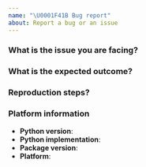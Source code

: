 ```yaml
---
name: "\U0001F41B Bug report"
about: Report a bug or an issue
---
```


<!--
Thank you for reporting a possible bug.

Please fill in as much of the template below as you can.
If possible, please provide code that demonstrates the problem, keeping it as
simple and free of external dependencies as you can.
-->

### What is the issue you are facing?

<!--
Please describe the problem you are facing
-->

### What is the expected outcome?

<!--
Please describe what is the excepted outcome
-->

### Reproduction steps?

<!--
Please describe how this bug can be reproduce
-->

### Platform information

<!--
Python version: output of `python -V`
Python implementation: `python -c "print(__import__('platform').python_implementation())"`
Package version: What version of this project are you using
Platform: output of `uname -a` (UNIX), or version and 32 or 64-bit (Windows)
-->

-   **Python version**:
-   **Python implementation**:
-   **Package version**:
-   **Platform**:
